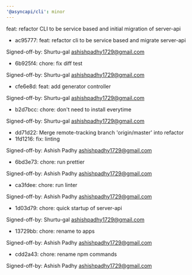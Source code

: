 ```yaml
---
'@asyncapi/cli': minor
---
```


feat: refactor CLI to be service based and initial migration of server-api

- ac95777: feat: refactor cli to be service based and migrate server-api

Signed-off-by: Shurtu-gal <ashishpadhy1729@gmail.com>
- 6b925f4: chore: fix diff test

Signed-off-by: Shurtu-gal <ashishpadhy1729@gmail.com>
- cfe6e8d: feat: add generator controller

Signed-off-by: Shurtu-gal <ashishpadhy1729@gmail.com>
- b2d7bcc: chore: don't need to install everytime

Signed-off-by: Shurtu-gal <ashishpadhy1729@gmail.com>
- dd71d22: Merge remote-tracking branch 'origin/master' into refactor
- 1fd1216: fix: linting

Signed-off-by: Ashish Padhy <ashishpadhy1729@gmail.com>
- 6bd3e73: chore: run prettier

Signed-off-by: Ashish Padhy <ashishpadhy1729@gmail.com>
- ca3fdee: chore: run linter

Signed-off-by: Ashish Padhy <ashishpadhy1729@gmail.com>
- 1d03d79: chore: quick startup of server-api

Signed-off-by: Shurtu-gal <ashishpadhy1729@gmail.com>
- 13729bb: chore: rename to apps

Signed-off-by: Ashish Padhy <ashishpadhy1729@gmail.com>
- cdd2a43: chore: rename npm commands

Signed-off-by: Ashish Padhy <ashishpadhy1729@gmail.com>


